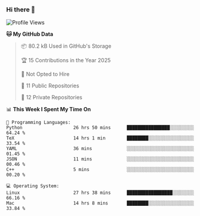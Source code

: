 ### Hi there 👋

<!--
**huayuan4396/huayuan4396** is a ✨ _special_ ✨ repository because its `README.md` (this file) appears on your GitHub profile.

Here are some ideas to get you started:

- 🔭 I’m currently working on ...
- 🌱 I’m currently learning ...
- 👯 I’m looking to collaborate on ...
- 🤔 I’m looking for help with ...
- 💬 Ask me about ...
- 📫 How to reach me: ...
- 😄 Pronouns: ...
- ⚡ Fun fact: ...
-->

<!--START_SECTION:waka-->
![Profile Views](http://img.shields.io/badge/Profile%20Views-1-blue)

**🐱 My GitHub Data** 

> 📦 80.2 kB Used in GitHub's Storage 
 > 
> 🏆 15 Contributions in the Year 2025
 > 
> 🚫 Not Opted to Hire
 > 
> 📜 11 Public Repositories 
 > 
> 🔑 12 Private Repositories 
 > 
📊 **This Week I Spent My Time On** 

```text
💬 Programming Languages: 
Python                   26 hrs 50 mins      ████████████████░░░░░░░░░   64.24 % 
TeX                      14 hrs 1 min        ████████░░░░░░░░░░░░░░░░░   33.54 % 
YAML                     36 mins             ░░░░░░░░░░░░░░░░░░░░░░░░░   01.45 % 
JSON                     11 mins             ░░░░░░░░░░░░░░░░░░░░░░░░░   00.46 % 
C++                      5 mins              ░░░░░░░░░░░░░░░░░░░░░░░░░   00.20 % 

💻 Operating System: 
Linux                    27 hrs 38 mins      █████████████████░░░░░░░░   66.16 % 
Mac                      14 hrs 8 mins       ████████░░░░░░░░░░░░░░░░░   33.84 % 
```


<!--END_SECTION:waka-->
